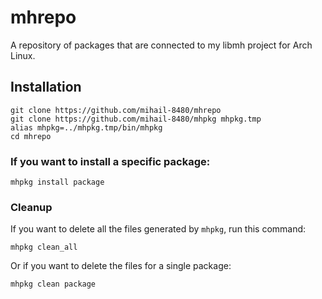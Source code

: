 # mhrepo
A repository of packages that are connected to my libmh project for Arch Linux.

## Installation
```shell
git clone https://github.com/mihail-8480/mhrepo
git clone https://github.com/mihail-8480/mhpkg mhpkg.tmp
alias mhpkg=../mhpkg.tmp/bin/mhpkg 
cd mhrepo
```

### If you want to install a specific package:
```shell
mhpkg install package
```

### Cleanup
If you want to delete all the files generated by `mhpkg`, run this command:
```shell
mhpkg clean_all
```
Or if you want to delete the files for a single package:
```shell
mhpkg clean package
```
